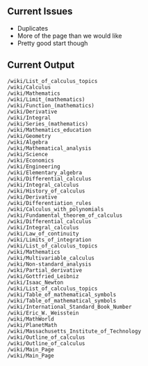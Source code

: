 ## Current Issues

* Duplicates
* More of the page than we would like
* Pretty good start though

## Current Output



    /wiki/List_of_calculus_topics
    /wiki/Calculus
    /wiki/Mathematics
    /wiki/Limit_(mathematics)
    /wiki/Function_(mathematics)
    /wiki/Derivative
    /wiki/Integral
    /wiki/Series_(mathematics)
    /wiki/Mathematics_education
    /wiki/Geometry
    /wiki/Algebra
    /wiki/Mathematical_analysis
    /wiki/Science
    /wiki/Economics
    /wiki/Engineering
    /wiki/Elementary_algebra
    /wiki/Differential_calculus
    /wiki/Integral_calculus
    /wiki/History_of_calculus
    /wiki/Derivative
    /wiki/Differentiation_rules
    /wiki/Calculus_with_polynomials
    /wiki/Fundamental_theorem_of_calculus
    /wiki/Differential_calculus
    /wiki/Integral_calculus
    /wiki/Law_of_continuity
    /wiki/Limits_of_integration
    /wiki/List_of_calculus_topics
    /wiki/Mathematics
    /wiki/Multivariable_calculus
    /wiki/Non-standard_analysis
    /wiki/Partial_derivative
    /wiki/Gottfried_Leibniz
    /wiki/Isaac_Newton
    /wiki/List_of_calculus_topics
    /wiki/Table_of_mathematical_symbols
    /wiki/Table_of_mathematical_symbols
    /wiki/International_Standard_Book_Number
    /wiki/Eric_W._Weisstein
    /wiki/MathWorld
    /wiki/PlanetMath
    /wiki/Massachusetts_Institute_of_Technology
    /wiki/Outline_of_calculus
    /wiki/Outline_of_calculus
    /wiki/Main_Page
    /wiki/Main_Page